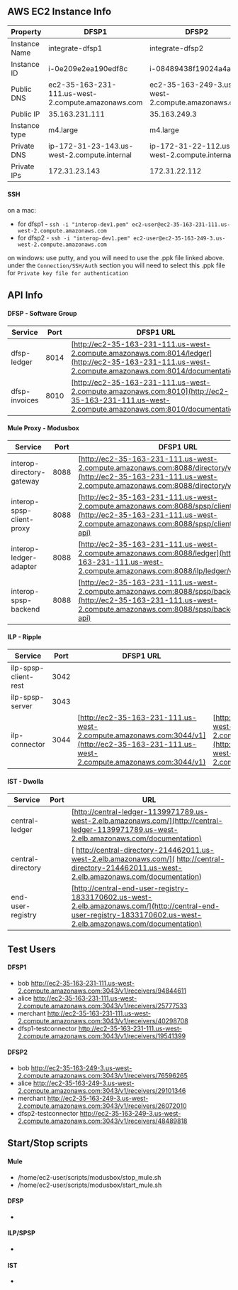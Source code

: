 ## AWS EC2 Instance Info

| Property | DFSP1 | DFSP2 |
| ----     | ----- | ----- |
| Instance Name | integrate-dfsp1 | integrate-dfsp2 |
| Instance ID | i-0e209e2ea190edf8c | i-08489438f19024a4a |
| Public DNS | ec2-35-163-231-111.us-west-2.compute.amazonaws.com | ec2-35-163-249-3.us-west-2.compute.amazonaws.com |
| Public IP | 35.163.231.111 | 35.163.249.3 |
| Instance type | m4.large | m4.large |
| Private DNS | ip-172-31-23-143.us-west-2.compute.internal | ip-172-31-22-112.us-west-2.compute.internal |
| Private IPs | 172.31.23.143 | 172.31.22.112 |

#### SSH

on a mac:  
* for dfsp1 - `ssh -i "interop-dev1.pem" ec2-user@ec2-35-163-231-111.us-west-2.compute.amazonaws.com`
* for dfsp2 - `ssh -i "interop-dev1.pem" ec2-user@ec2-35-163-249-3.us-west-2.compute.amazonaws.com`


on windows:  use putty, and you will need to use the .ppk file linked above.  under the `Connection/SSH/Auth` section you will need to select this .ppk file for `Private key file for authentication`


## API Info

#### DFSP - Software Group

| Service | Port | DFSP1 URL | DFSP2 URL |
| ------- | -----| --------- | --------- |
| dfsp-ledger | 8014 | [http://ec2-35-163-231-111.us-west-2.compute.amazonaws.com:8014/ledger](http://ec2-35-163-231-111.us-west-2.compute.amazonaws.com:8014/documentation) | [http://ec2-35-163-249-3.us-west-2.compute.amazonaws.com:8014/ledger](http://ec2-35-163-249-3.us-west-2.compute.amazonaws.com:8014/documentation)  |
| dfsp-invoices | 8010 | [http://ec2-35-163-231-111.us-west-2.compute.amazonaws.com:8010](http://ec2-35-163-231-111.us-west-2.compute.amazonaws.com:8010/documentation) | [http://ec2-35-163-249-3.us-west-2.compute.amazonaws.com:8010](http://ec2-35-163-249-3.us-west-2.compute.amazonaws.com:8010/documentation)  |


#### Mule Proxy  - Modusbox

| Service | Port | DFSP1 URL | DFSP2 URL |
| ------- | -----| --------- | --------- |
| interop-directory-gateway | 8088 |  [http://ec2-35-163-231-111.us-west-2.compute.amazonaws.com:8088/directory/v1](http://ec2-35-163-231-111.us-west-2.compute.amazonaws.com:8088/directory/v1/open-api/) | [http://ec2-35-163-249-3.us-west-2.compute.amazonaws.com:8088/directory/v1](http://ec2-35-163-249-3.us-west-2.compute.amazonaws.com:8088/directory/v1/open-api/) |
| interop-spsp-client-proxy | 8088 |  [http://ec2-35-163-231-111.us-west-2.compute.amazonaws.com:8088/spsp/client/v1](http://ec2-35-163-231-111.us-west-2.compute.amazonaws.com:8088/spsp/client/v1/open-api) | [http://ec2-35-163-249-3.us-west-2.compute.amazonaws.com:8088/spsp/client/v1](http://ec2-35-163-249-3.us-west-2.compute.amazonaws.com:8088/spsp/client/v1/open-api) |
| interop-ledger-adapter | 8088 |  [http://ec2-35-163-231-111.us-west-2.compute.amazonaws.com:8088/ledger](http://ec2-35-163-231-111.us-west-2.compute.amazonaws.com:8088/ilp/ledger/v1/open-api) | [http://ec2-35-163-249-3.us-west-2.compute.amazonaws.com:8088/ledger](http://ec2-35-163-249-3.us-west-2.compute.amazonaws.com:8088/ilp/ledger/v1/open-api) |
| interop-spsp-backend | 8088 |  [http://ec2-35-163-231-111.us-west-2.compute.amazonaws.com:8088/spsp/backend/v1](http://ec2-35-163-231-111.us-west-2.compute.amazonaws.com:8088/spsp/backend/v1/open-api) | [http://ec2-35-163-249-3.us-west-2.compute.amazonaws.com:8088/spsp/backend/v1](http://ec2-35-163-249-3.us-west-2.compute.amazonaws.com:8088/spsp/backend/v1/open-api) |

#### ILP - Ripple

| Service | Port | DFSP1 URL | DFSP2 URL |
| ------- | -----| --------- | --------- |
| ilp-spsp-client-rest | 3042 |           |           |
| ilp-spsp-server | 3043 |           |           |
| ilp-connector | 3044 | [http://ec2-35-163-231-111.us-west-2.compute.amazonaws.com:3044/v1](http://ec2-35-163-231-111.us-west-2.compute.amazonaws.com:3044/v1) | [http://ec2-35-163-249-3.us-west-2.compute.amazonaws.com:3044/v1](http://ec2-35-163-249-3.us-west-2.compute.amazonaws.com:3044/v1) |

#### IST - Dwolla

| Service | Port | URL |
| ------- | -----| ----| 
| central-ledger |  | [http://central-ledger-1139971789.us-west-2.elb.amazonaws.com/](http://central-ledger-1139971789.us-west-2.elb.amazonaws.com/documentation)|
| central-directory |  | [ http://central-directory-214462011.us-west-2.elb.amazonaws.com/]( http://central-directory-214462011.us-west-2.elb.amazonaws.com/documentation) |
| end-user-registry |  |  [http://central-end-user-registry-1833170602.us-west-2.elb.amazonaws.com/](http://central-end-user-registry-1833170602.us-west-2.elb.amazonaws.com/documentation)|


## Test Users
#### DFSP1    
* bob    http://ec2-35-163-231-111.us-west-2.compute.amazonaws.com:3043/v1/receivers/94844611
* alice    http://ec2-35-163-231-111.us-west-2.compute.amazonaws.com:3043/v1/receivers/25777533
* merchant    http://ec2-35-163-231-111.us-west-2.compute.amazonaws.com:3043/v1/receivers/40298708
* dfsp1-testconnector    http://ec2-35-163-231-111.us-west-2.compute.amazonaws.com:3043/v1/receivers/19541399
    
#### DFSP2    
* bob    http://ec2-35-163-249-3.us-west-2.compute.amazonaws.com:3043/v1/receivers/76596265
* alice    http://ec2-35-163-249-3.us-west-2.compute.amazonaws.com:3043/v1/receivers/29101346
* merchant    http://ec2-35-163-249-3.us-west-2.compute.amazonaws.com:3043/v1/receivers/26072010
* dfsp2-testconnector    http://ec2-35-163-249-3.us-west-2.compute.amazonaws.com:3043/v1/receivers/48489818

## Start/Stop scripts

#### Mule
* /home/ec2-user/scripts/modusbox/stop_mule.sh
* /home/ec2-user/scripts/modusbox/start_mule.sh

#### DFSP
* <TO BE FILLED>

#### ILP/SPSP
* <TO BE FILLED>

#### IST
* <TO BE FILLED>
